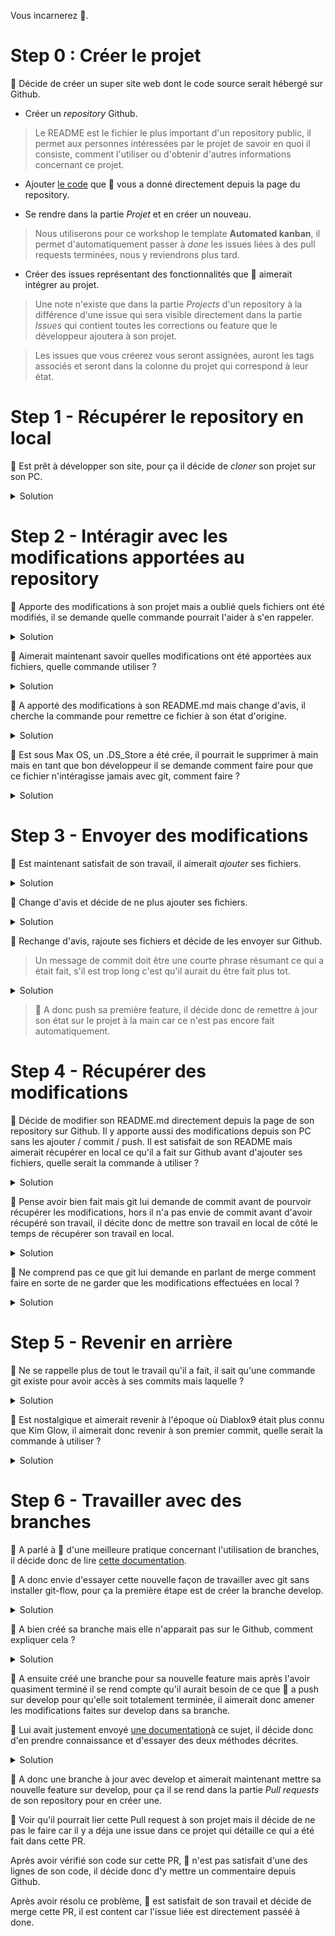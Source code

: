 Vous incarnerez 🐒.


Step 0 : Créer le projet
===
🐒 Décide de créer un super site web dont le code source serait hébergé sur Github.

- Créer un *repository* Github.
> Le README est le fichier le plus important d'un repository public, il permet aux personnes intéressées par le projet de savoir en quoi il consiste, comment l'utiliser ou d'obtenir d'autres informations concernant ce projet. 

- Ajouter [le code](https://github.com/RaphaelDk/Workshop_Git-GithubProject/blob/main/index.html) que 🐎 vous a donné directement depuis la page du repository.
 
- Se rendre dans la partie *Projet* et en créer un nouveau.
> Nous utiliserons pour ce workshop le template **Automated kanban**, il permet d'automatiquement passer à *done* les issues liées à des pull requests terminées, nous y reviendrons plus tard.

- Créer des issues représentant des fonctionnalités que 🐒 aimerait intégrer au projet.
> Une note n'existe que dans la partie *Projects* d'un repository à la différence d'une issue qui sera visible directement dans la partie *Issues* qui contient toutes les corrections ou feature que le développeur ajoutera à son projet.

> Les issues que vous créerez vous seront assignées, auront les tags associés et seront dans la colonne du projet qui correspond à leur état.


Step 1 - Récupérer le repository en local
===
🐒 Est prêt à développer son site, pour ça il décide de *cloner* son projet sur son PC.
<details>
 <summary>Solution</summary>

```console
rafale@workshop:~$ git clone <SSH KEY>
```
</details>


Step 2 - Intéragir avec les modifications apportées au repository
===

🐒 Apporte des modifications à son projet mais a oublié quels fichiers ont été modifiés, il se demande quelle commande pourrait l'aider à s'en rappeler.
<details>
 <summary>Solution</summary>

```console
rafale@workshop:~$ git diff <FILE PATH || SOURCE BRANCH>
```
</details>

🐒 Aimerait maintenant savoir quelles modifications ont été apportées aux fichiers, quelle commande utiliser ?
<details>
 <summary>Solution</summary>

```console
rafale@workshop:~$ git diff <FILE PATH || SOURCE BRANCH>
```
</details>

🐒 A apporté des modifications à son README.md mais change d'avis, il cherche la commande pour remettre ce fichier à son état d'origine.
<details>
 <summary>Solution</summary>

```console
rafale@workshop:~$ git checkout <FILE PATH>
```
</details>

🐒 Est sous Max OS, un .DS_Store a été crée, il pourrait le supprimer à main mais en tant que bon développeur il se demande comment faire pour que ce fichier n'intéragisse jamais avec git, comment faire ?
<details>
 <summary>Solution</summary>

```console
rafale@workshop:~$ cat .gitignore
```
    /node_modules   #Indique que le dossier node_modules ne sera pas pris en compte par git

    *.log   #Indique que tous les fichiers ayant pour extension .log ne seont pas pris en compte par git
    
    .DS_Store   #Indique que le fichier DS_Store ne sera pas pris en compte par git
</details>


Step 3 - Envoyer des modifications
===

🐒 Est maintenant satisfait de son travail, il aimerait *ajouter* ses fichiers.
<details>
 <summary>Solution</summary>

```console
rafale@workshop:~$ git add <FILE PATH>
rafale@workshop:~$ git add -A
```
</details>

🐒 Change d'avis et décide de ne plus ajouter ses fichiers.
<details>
 <summary>Solution</summary>

```console
rafale@workshop:~$ git reset <FILE PATH>
rafale@workshop:~$ git reset
```
</details>

🐒 Rechange d'avis, rajoute ses fichiers et décide de les envoyer sur Github.

> Un message de commit doit être une courte phrase résumant ce qui a était fait, s'il est trop long c'est qu'il aurait du être fait plus tot.
<details>
 <summary>Solution</summary>

```console
rafale@workshop:~$ git commit -m <COMMIT MESSAGE>
rafale@workshop:~$ git push <BRANCH NAME>
```
</details>

>🐒 A donc push sa première feature, il décide donc de remettre à jour son état sur le projet à la main car ce n'est pas encore fait automatiquement.


Step 4 - Récupérer des modifications
===

🐒 Décide de modifier son README.md directement depuis la page de son repository sur Github.
Il y apporte aussi des modifications depuis son PC sans les ajouter / commit / push.
Il est satisfait de son README mais aimerait récupérer en local ce qu'il a fait sur Github avant d'ajouter ses fichiers, quelle serait la commande à utiliser ?
<details>
 <summary>Solution</summary>

```console
rafale@workshop:~$ git pull <BRANCH NAME>
```
</details>

🐒 Pense avoir bien fait mais git lui demande de commit avant de pourvoir récupérer les modifications, hors il n'a pas envie de commit avant d'avoir récupéré son travail, il décite donc de mettre son travail en local de côté le temps de récupérer son travail en local.
<details>
 <summary>Solution</summary>

```console
rafale@workshop:~$ git stash
rafale@workshop:~$ git pull <BRANCH NAME>
rafale@workshop:~$ git stash pop
```
</details>

🐒 Ne comprend pas ce que git lui demande en parlant de merge comment faire en sorte de ne garder que les modifications effectuées en local ?
<details>
 <summary>Solution</summary>

    Accept Current Change | Accept Incoming Change | Accept Both Changes | Compare Changes
    # Sélectionner Incoming Change
</details>


Step 5 - Revenir en arrière
===

🐒 Ne se rappelle plus de tout le travail qu'il a fait, il sait qu'une commande git existe pour avoir accès à ses commits mais laquelle ?
<details>
 <summary>Solution</summary>

```console
rafale@workshop:~$ git log
```
</details>

🐒 Est nostalgique et aimerait revenir à l'époque où Diablox9 était plus connu que Kim Glow, il aimerait donc revenir à son premier commit, quelle serait la commande à utiliser ?
<details>
 <summary>Solution</summary>

```console
rafale@workshop:~$ git checkout <COMMIT ID>
rafale@workshop:~$ git switch - #Pour revenir à la dernière version
```
</details>


Step 6 - Travailler avec des branches
===

🐎 A parlé à 🐒 d'une meilleure pratique concernant l'utilisation de branches, il décide donc de lire [cette documentation](https://danielkummer.github.io/git-flow-cheatsheet/index.fr_FR.html).

🐒 A donc envie d'essayer cette nouvelle façon de travailler avec git sans installer git-flow, pour ça la première étape est de créer la branche develop.
<details>
 <summary>Solution</summary>

```console
rafale@workshop:~$ git branch -b develop && git checkout develop
rafale@workshop:~$ git checkout -b develop # Manière plus simple de le faire
```
</details>

🐒 A bien créé sa branche mais elle n'apparait pas sur le Github, comment expliquer cela ?
<details>
 <summary>Solution</summary>
 🐒 N'a créé sa branche qu'en local, elle n'apparaitra pas sur le serveur avant qu'elle n'ait été push.
 
 Il se peut que 🐎 qui ait déja cloné le repository n'ait pas accès à cette branche même après un push de 🐒, il devra pour la voir exécuter la commande :

```console
rafale@workshop:~$ git fetch
```
</details>

🐒 A ensuite créé une branche pour sa nouvelle feature mais après l'avoir quasiment terminé il se rend compte qu'il aurait besoin de ce que 🐎 a push sur develop pour qu'elle soit totalement terminée, il aimerait donc amener les modifications faites sur develop dans sa branche.

🐎 Lui avait justement envoyé [une documentation](https://www.atlassian.com/fr/git/tutorials/merging-vs-rebasing)à ce sujet, il décide donc d'en prendre connaissance et d'essayer des deux méthodes décrites.
<details>
 <summary>Solution</summary>

```console
rafale@workshop:~$ man git-merge
rafale@workshop:~$ man git-rebase
```
</details>

🐒 A donc une branche à jour avec develop et aimerait maintenant mettre sa nouvelle feature sur develop, pour ça il se rend dans la partie *Pull requests* de son repository pour en créer une.

🐒 Voir qu'il pourrait lier cette Pull request à son projet mais il décide de ne pas le faire car il y a déja une issue dans ce projet qui détaille ce qui a été fait dans cette PR.

Après avoir vérifié son code sur cette PR, 🐒 n'est pas satisfait d'une des lignes de son code, il décide donc d'y mettre un commentaire depuis Github.

Après avoir résolu ce problème, 🐒 est satisfait de son travail et décide de merge cette PR, il est content car l'issue liée est directement passéé à done.
